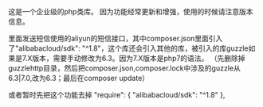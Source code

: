 这是一个企业级的php类库。
因为功能经常更新和增强，使用的时候请注意版本信息。

里面发送短信使用的aliyun的短信接口，其中composer.json里面引入了"alibabacloud/sdk": "^1.8"，这个库还会引入其他的库，被引入的库guzzle如果是7.X版本，需要手动修改为6.3。因为7.X版本是php7的语法。
（先删除掉guzzlehttp目录，然后把composer.json,composer.lock中涉及的guzzle从 6.3|7.0,改为6.3；最后在composer update）

或者暂时先把这个功能去掉
"require": {
        "alibabacloud/sdk": "^1.8"
},
